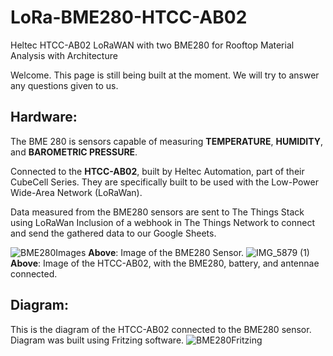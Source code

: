 # LoRa-BME280-HTCC-AB02 

Heltec HTCC-AB02 LoRaWAN with two BME280 for Rooftop Material Analysis with Architecture 

Welcome. This page is still being built at the moment. We will try to answer any questions given to us. 

## Hardware: 
The BME 280 is sensors capable of measuring **TEMPERATURE**, **HUMIDITY**, and **BAROMETRIC PRESSURE**. 

Connected to the **HTCC-AB02**, built by Heltec Automation, part of their CubeCell Series. They are specifically built to be used with the Low-Power Wide-Area Network (LoRaWan). 

Data measured from the BME280 sensors are sent to The Things Stack using LoRaWan 
Inclusion of a webhook in The Things Network to connect and send the gathered data to our Google Sheets. 

![BME280Images ](https://user-images.githubusercontent.com/19189152/200361392-ebb52e23-9a29-423e-adf1-9858b4552812.jpeg)
**Above**: Image of the BME280 Sensor. 
![IMG_5879 (1)](https://user-images.githubusercontent.com/19189152/200358666-001eae0a-c64b-4593-bc46-24464a87c1a0.jpeg)
**Above**: Image of the HTCC-AB02, with the BME280, battery, and antennae connected. 

## Diagram: 
This is the diagram of the HTCC-AB02 connected to the BME280 sensor. Diagram was built using Fritzing software. 
![BME280Fritzing](https://user-images.githubusercontent.com/19189152/200355749-81b0526c-638a-4737-a1f7-40e12526b8f6.jpg) 
